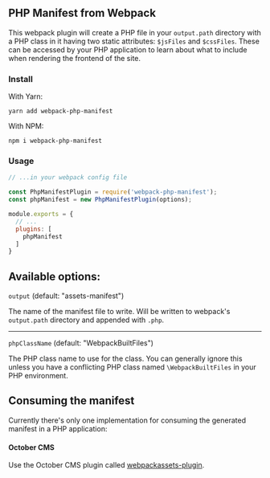 ## PHP Manifest from Webpack

This webpack plugin will create a PHP file in your `output.path` directory with a PHP class in it having two static
 attributes: `$jsFiles` and `$cssFiles`. These can be accessed by your PHP application to learn about what to include
 when rendering the frontend of the site.
 
### Install

With Yarn:

```
yarn add webpack-php-manifest
```

With NPM:

```
npm i webpack-php-manifest
```
 
### Usage
```javascript
// ...in your webpack config file

const PhpManifestPlugin = require('webpack-php-manifest');
const phpManifest = new PhpManifestPlugin(options);

module.exports = {
  // ...
  plugins: [
    phpManifest
  ]
}
```

## Available options:

`output` (default: "assets-manifest")

The name of the manifest file to write. Will be written to webpack's
 `output.path` directory and appended with `.php`.
 
---

`phpClassName` (default: "WebpackBuiltFiles") 

The PHP class name to use for the class. You can generally ignore this
 unless you have a conflicting PHP class named `\WebpackBuiltFiles` in your PHP environment.
 
## Consuming the manifest

Currently there's only one implementation for consuming the generated manifest in a PHP application:

#### October CMS

Use the October CMS plugin called [webpackassets-plugin](https://packagist.org/packages/castiron/webpackassets-plugin).
